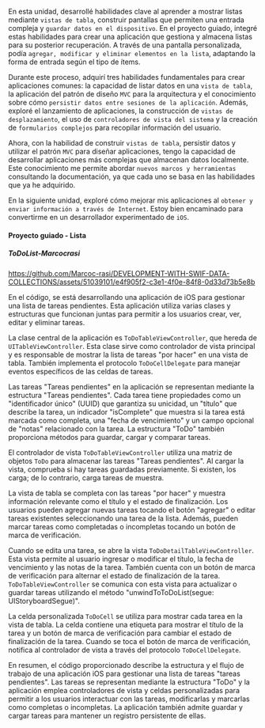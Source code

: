 En esta unidad, desarrollé habilidades clave al aprender a mostrar listas mediante `vistas de tabla`, construir pantallas que permiten una entrada compleja y `guardar datos en el dispositivo`. En el proyecto guiado, integré estas habilidades para crear una aplicación que gestiona y almacena listas para su posterior recuperación. A través de una pantalla personalizada, podía `agregar, modificar y eliminar elementos en la lista`, adaptando la forma de entrada según el tipo de ítems.

Durante este proceso, adquirí tres habilidades fundamentales para crear aplicaciones comunes: la capacidad de listar datos en una `vista de tabla`, la aplicación del patrón de diseño `MVC` para la arquitectura y el conocimiento sobre cómo `persistir datos entre sesiones de la aplicación`. Además, exploré el lanzamiento de aplicaciones, la construcción de `vistas de desplazamiento`, el uso de `controladores de vista del sistema` y la creación de `formularios complejos` para recopilar información del usuario.

Ahora, con la habilidad de construir `vistas de tabla`, persistir datos y utilizar el patrón `MVC` para diseñar aplicaciones, tengo la capacidad de desarrollar aplicaciones más complejas que almacenan datos localmente. Este conocimiento me permite abordar `nuevos marcos y herramientas` consultando la documentación, ya que cada uno se basa en las habilidades que ya he adquirido.

En la siguiente unidad, exploré cómo mejorar mis aplicaciones al `obtener y enviar información a través de Internet`. Estoy bien encaminado para convertirme en un desarrollador experimentado de `iOS`.

#### Proyecto guiado - Lista

##### ToDoList-Marcocrasi

https://github.com/Marcoc-rasi/DEVELOPMENT-WITH-SWIF-DATA-COLLECTIONS/assets/51039101/e4f905f2-c3e1-4f0e-84f8-0d33d73b5e8b

En el código, se está desarrollando una aplicación de iOS para gestionar una lista de tareas pendientes. Esta aplicación utiliza varias clases y estructuras que funcionan juntas para permitir a los usuarios crear, ver, editar y eliminar tareas.

La clase central de la aplicación es `ToDoTableViewController`, que hereda de `UITableViewController`. Esta clase sirve como controlador de vista principal y es responsable de mostrar la lista de tareas "por hacer" en una vista de tabla. También implementa el protocolo `ToDoCellDelegate` para manejar eventos específicos de las celdas de tareas.

Las tareas "Tareas pendientes" en la aplicación se representan mediante la estructura "Tareas pendientes". Cada tarea tiene propiedades como un "identificador único" (UUID) que garantiza su unicidad, un "título" que describe la tarea, un indicador "isComplete" que muestra si la tarea está marcada como completa, una "fecha de vencimiento" y un campo opcional de "notas" relacionado con la tarea. La estructura "ToDo" también proporciona métodos para guardar, cargar y comparar tareas.

El controlador de vista `ToDoTableViewController` utiliza una matriz de objetos `ToDo` para almacenar las tareas "Tareas pendientes". Al cargar la vista, comprueba si hay tareas guardadas previamente. Si existen, los carga; de lo contrario, carga tareas de muestra.

La vista de tabla se completa con las tareas "por hacer" y muestra información relevante como el título y el estado de finalización. Los usuarios pueden agregar nuevas tareas tocando el botón "agregar" o editar tareas existentes seleccionando una tarea de la lista. Además, pueden marcar tareas como completadas o incompletas tocando un botón de marca de verificación.

Cuando se edita una tarea, se abre la vista `ToDoDetailTableViewController`. Esta vista permite al usuario ingresar o modificar el título, la fecha de vencimiento y las notas de la tarea. También cuenta con un botón de marca de verificación para alternar el estado de finalización de la tarea. `ToDoTableViewController` se comunica con esta vista para actualizar o guardar tareas utilizando el método "unwindToToDoList(segue: UIStoryboardSegue)".

La celda personalizada `ToDoCell` se utiliza para mostrar cada tarea en la vista de tabla. La celda contiene una etiqueta para mostrar el título de la tarea y un botón de marca de verificación para cambiar el estado de finalización de la tarea. Cuando se toca el botón de marca de verificación, notifica al controlador de vista a través del protocolo `ToDoCellDelegate`.

En resumen, el código proporcionado describe la estructura y el flujo de trabajo de una aplicación iOS para gestionar una lista de tareas "tareas pendientes". Las tareas se representan mediante la estructura "ToDo" y la aplicación emplea controladores de vista y celdas personalizadas para permitir a los usuarios interactuar con las tareas, modificarlas y marcarlas como completas o incompletas. La aplicación también admite guardar y cargar tareas para mantener un registro persistente de ellas.
